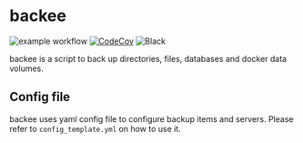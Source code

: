 # backee
![example workflow](https://github.com/pruh/backee/actions/workflows/build.yml/badge.svg)
[![CodeCov](https://codecov.io/gh/pruh/backee/branch/master/graph/badge.svg)](https://codecov.io/gh/pruh/backee)
![Black](https://img.shields.io/badge/code%20style-black-000000.svg)

backee is a script to back up directories, files, databases and docker data volumes.

## Config file

backee uses yaml config file to configure backup items and servers. Please refer to `config_template.yml` on how to use it.

